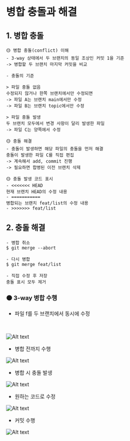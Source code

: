 # 병합 충돌과 해결
## 1. 병합 충돌
```
🟡 병합 충돌(conflict) 이해
- 3-way 상태에서 두 브랜치의 동일 조상인 커밋 1을 기준
-> 병합할 두 브랜치 마지막 커밋을 비교

- 충돌의 기준

> 파일 충돌 없음
수정되지 않거나 한쪽 브랜치에서만 수정되면
-> 파일 A는 브랜치 main에서만 수정
-> 파일 B는 브랜치 topic에서만 수정

> 파일 충돌 발생
두 브랜치 모두에서 변경 사항이 달리 발생한 파일
-> 파일 C는 양쪽에서 수정

```

```
🟡 충돌 해결
- 충돌이 발생하면 해당 파일의 충돌을 먼저 해결
충돌이 발생한 파일 C를 직접 편집
-> 계속해서 add, commit 진행
-> 필요하면 합병된 이전 브랜치 삭제

```

```
🟡 충돌 발생 코드 표시
- <<<<<<< HEAD
현재 브랜치 HEAD의 수정 내용
- =========== 
병합되는 브랜치 feat/list의 수정 내용
- >>>>>>> feat/list

```

## 2. 충돌 해결
```
- 병합 취소
$ git merge --abort 

- 다시 병합
$ git merge feat/list

- 직접 수정 후 저장
충돌 표시 모두 제거

```

### 🟠 3-way 병합 수행
- 파일 f를 두 브랜치에서 동시에 수정
<br>

![Alt text](image.png)

- 병합 전까지 수행

![Alt text](image-1.png)

- 병합 시 충돌 발생

![Alt text](image-2.png)

- 원하는 코드로 수정

![Alt text](image-3.png)

- 커밋 수행

![Alt text](image-4.png)
